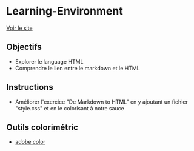 # Learning-Environment

[Voir le site](https://pedroseromenho.github.io/Learning-Environment/2-exercice-markdown-to-html-and-css/index.html)

## Objectifs

- Explorer le language HTML
- Comprendre le lien entre le markdown et le HTML

## Instructions

- Améliorer l'exercice "De Markdown to HTML" en y ajoutant un fichier "style.css" et en le colorisant à notre sauce

## Outils colorimétric

- [adobe.color](https://color.adobe.com/fr/)
